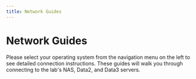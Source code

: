 ```yaml
---
title: Network Guides
---
```


# Network Guides

Please select your operating system from the navigation menu on the left to see detailed connection instructions. These guides will walk you through connecting to the lab's NAS, Data2, and Data3 servers.
